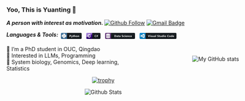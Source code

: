 ﻿<!--
 * @Author       : Yuanting Ma
 * @Github       : https://github.com/YuantingMaSC
 * @LastEditors  : Yuanting_Ma 
 * @Date         : 2024-05-03 15:17:01
 * @LastEditTime : 2025-02-10 16:34:34
 * @FilePath     : /YuantingMaSC/README.md
 * @Description  : 
 * Copyright (c) 2024 by Yuanting_Ma@163.com, All Rights Reserved. 
-->
### Yoo, This is Yuanting 👋
<em><b> A person with interest as motivation. </b></em> [![Github Follow](https://img.shields.io/github/followers/YuantingMaSc?label=Follow%20Me&style=social)](https://github.com/YuantingMaSc)  [![Gmail Badge](https://img.shields.io/badge/Gmail-d14836?style=flat-square&logo=Gmail&logoColor=white&link=mailto:yuanting@stu.ouc.edu.cn)](mailto:yuanting@stu.ouc.edu.cn)
<!--
###### - Languages and Tools...
  <span style="vertical-align: middle; color: black; font-size: 16px; font-family: 'Arial'; font-weight: bold;">Languages & Tools:</span>
  <style>
table {
    border-collapse: collapse;
}
td, th {
    border: none
    padding: 8px
}
</style>
-->
<p align="left">
  <!-- For more icons please follow  https://github.com/MikeCodesDotNET/ColoredBadges -->
  <em><b> Languages & Tools: </b></em>
  <img src="https://raw.githubusercontent.com/8bithemant/8bithemant/master/svg/dev/languages/python.svg" alt="python" style="vertical-align:top; margin:4px" height="16">
  <img src="https://raw.githubusercontent.com/8bithemant/8bithemant/master/svg/dev/languages/csharp.svg" alt="csharp" style="vertical-align:top; margin:4px" height="16">
  <img src="https://raw.githubusercontent.com/8bithemant/8bithemant/master/svg/dev/misc/datascience.svg" alt="datascience" style="vertical-align:top; margin:4px" height="16">
  <img src="https://raw.githubusercontent.com/8bithemant/8bithemant/master/svg/dev/tools/visualstudio_code.svg" alt="vscode" style="vertical-align:top; margin:4px" height="16">
</p>

<!-- 强制左右排列 -->
<div style="display: flex; align-items: center; justify-content: space-between; width: 100%; gap: 20px;">

  <!-- 左侧信息 -->
  <div style="flex: 1; min-width: 350px; text-align: left;">
    <ul style="list-style: none; padding: 0; margin: 0;">
      <li>🔬 I’m a PhD student in OUC, Qingdao</li>
      <li>🌱 Interested in LLMs, Programming</li>
      <li>🔑 System biology, Genomics, Deep learning, Statistics</li>
    </ul>
  </div>

  <!-- 右侧 GitHub 统计 -->
  <div style="flex: 1; min-width: 350px; text-align: center;">
    <img src="https://github-readme-stats.vercel.app/api?username=YuantingMaSc&show_icons=true&theme=transparent" alt="My GitHub stats" style="max-width: 100%;">
  </div>

</div>





<!-- <a href="https://stats.hyochan.dev/en/stats/YuantingMaSc"><img src="https://stats.hyochan.dev/api/github-stats?login=YuantingMaSc" width="465" hight="300"/></a> -->


<div align="center">

[![trophy](https://github-profile-trophy.vercel.app/?username=YuantingMaSc&theme=monokai&column=-1&no-frame=true&rank=SECRET,SSS,SS,S,AAA,AA,A,B,C)](https://github.com/ryo-ma/github-profile-trophy)

</div>
<p align="center">
        <img src="https://raw.githubusercontent.com/mayhemantt/mayhemantt/Update/svg/Bottom.svg" alt="Github Stats"/>
</p>

